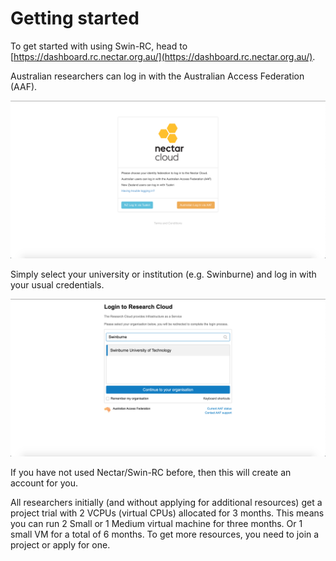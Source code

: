 # Getting started

To get started with using Swin-RC, head to [https://dashboard.rc.nectar.org.au/](https://dashboard.rc.nectar.org.au/).

Australian researchers can log in with the Australian Access Federation (AAF).

![](images/aaf_login1.png)

Simply select your university or institution (e.g. Swinburne) and log in with your usual credentials.

![](images/aaf_login2.png)

If you have not used Nectar/Swin-RC before, then this will create an account for you.

All researchers initially (and without applying for additional resources) get a project trial with 2 VCPUs (virtual CPUs) allocated for 3 months.
This means you can run 2 Small or 1 Medium virtual machine for three months. Or 1 small VM for a total of 6 months.
To get more resources, you need to join a project or apply for one.